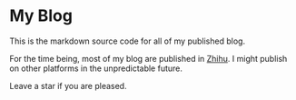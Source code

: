 # My Blog

This is the markdown source code for all of my published blog.

For the time being, most of my blog are published in [Zhihu](https://www.zhihu.com/people/anarion). I might publish on other platforms in the unpredictable future.

Leave a star if you are pleased.